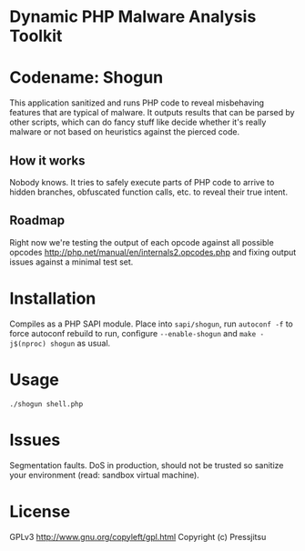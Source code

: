 Dynamic PHP Malware Analysis Toolkit
====================================

# Codename: Shogun

This application sanitized and runs PHP code to reveal misbehaving features that are typical of malware. It outputs results that can be parsed by other scripts, which can do fancy stuff like decide whether it's really malware or not based on heuristics against the pierced code.

## How it works

Nobody knows. It tries to safely execute parts of PHP code to arrive to hidden branches, obfuscated function calls, etc. to reveal their true intent.

## Roadmap

Right now we're testing the output of each opcode against all possible opcodes http://php.net/manual/en/internals2.opcodes.php and fixing output issues against a minimal test set.

# Installation

Compiles as a PHP SAPI module. Place into `sapi/shogun`, run `autoconf -f` to force autoconf rebuild to run, configure `--enable-shogun` and `make -j$(nproc) shogun` as usual.

# Usage

`./shogun shell.php`

# Issues

Segmentation faults. DoS in production, should not be trusted so sanitize your environment (read: sandbox virtual machine).

# License

GPLv3 http://www.gnu.org/copyleft/gpl.html
Copyright (c) Pressjitsu
